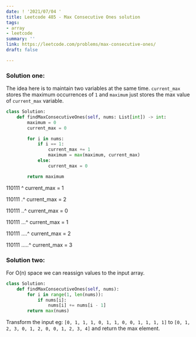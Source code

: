 ```yaml
---
date: ! '2021/07/04 '
title: Leetcode 485 - Max Consecutive Ones solution
tags:
- array
- leetcode
summary: ''
link: https://leetcode.com/problems/max-consecutive-ones/
draft: false

---
```

### Solution one:

The idea here is to maintain two variables at the same time. `current_max` stores the maximum occurrences of `1` and `maximum` just stores the max value of `current_max` variable.

```python
class Solution:
    def findMaxConsecutiveOnes(self, nums: List[int]) -> int:
        maximum = 0
        current_max = 0

        for i in nums:
            if i == 1:
                current_max += 1
                maximum = max(maximum, current_max)
            else:
                current_max = 0

        return maximum
```

110111
^ current_max = 1

110111
.^ current_max = 2

110111
..^ current_max = 0

110111
...^ current_max = 1

110111
....^ current_max = 2

110111
.....^ current_max = 3

### Solution two:

For O(n) space we can reassign values to the input array.

```python
class Solution:
    def findMaxConsecutiveOnes(self, nums):
        for i in range(1, len(nums)):
            if nums[i]:
                nums[i] += nums[i - 1]
        return max(nums)
```

Transform the input eg: `[0, 1, 1, 1, 0, 1, 1, 0, 0, 1, 1, 1, 1]` to `[0, 1, 2, 3, 0, 1, 2, 0, 0, 1, 2, 3, 4]` and return the max element.
